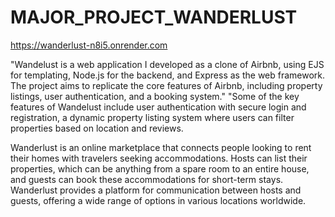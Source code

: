 # MAJOR_PROJECT_WANDERLUST

https://wanderlust-n8i5.onrender.com

"Wandelust is a web application I developed as a clone of Airbnb, using EJS for templating, Node.js for the backend, and Express as the web framework. The project aims to replicate the core features of Airbnb, including property listings, user authentication, and a booking system."
"Some of the key features of Wandelust include user authentication with secure login and registration, a dynamic property listing system where users can filter properties based on location and reviews.

Wanderlust is an online marketplace that connects people looking to rent their homes with 
travelers seeking accommodations. Hosts can list their properties, which can be anything 
from a spare room to an entire house, and guests can book these accommodations for 
short-term stays. Wanderlust provides a platform for communication between hosts and 
guests, offering a wide range of options in various locations worldwide.


